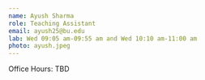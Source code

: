 ```yaml
---
name: Ayush Sharma
role: Teaching Assistant
email: ayush25@bu.edu
lab: Wed 09:05 am-09:55 am and Wed 10:10 am-11:00 am 
photo: ayush.jpeg
---
```


Office Hours: TBD